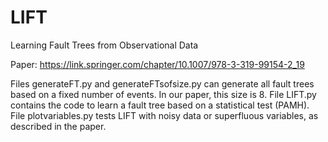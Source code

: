 # LIFT
Learning Fault Trees from Observational Data

Paper: https://link.springer.com/chapter/10.1007/978-3-319-99154-2_19

Files generateFT.py and generateFTsofsize.py can generate all fault trees based on a fixed number of events. In our paper, this size is 8. File LIFT.py contains the code to learn a fault tree based on a statistical test (PAMH). File plotvariables.py tests LIFT with noisy data or superfluous variables, as described in the paper.
